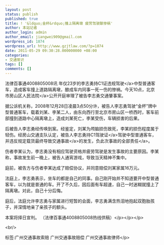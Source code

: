 ```yaml
---
layout: post
status: publish
published: true
title: ! '&ldquo;金杯&rdquo;撞上隔离墩 疲劳驾驶酿惨祸'
author: 本站记者
author_login: admin
author_email: jiangwei909@gmail.com
wordpress_id: 1874
wordpress_url: http://www.gzjtlaw.com/?p=1874
date: 2011-05-29 09:30:28.000000000 +08:00
categories:
- 交通常识
tags: []
comments: []
---
```

<p> 法律百事通4008805008讯 年仅23岁的李志勇持C1证违规<a>驾驶<&#47;a>中型普通客车，造成客车撞上道路隔离墩，酿成车内同事一死一伤的惨祸。今天10点，北京市房山区<a>人民法院<&#47;a>公开开庭审理了被告李志勇交通肇事案。<p>据公诉机关称，2008年12月28日凌晨3点50分许，被告人李志勇驾驶&ldquo;金杯&rdquo;牌中型普通客车，载着刘某、李某二人，由东向西行至北京市房山区一桥西时，客车前部撞到道路中心隔离墩上，造成刘某死亡，李某受伤，车辆损害的后果。<p>后被告人李志勇经传唤到案。经鉴定，刘某为颅脑损伤致死，李某的损伤程度属于轻伤。经房山交通支队认定，被告人李志勇持C1<a>驾驶证<&#47;a>驾驶中型普通客车，并违反规定载货最终导致<a>交通事故<&#47;a>的发生，负此次事故的<a>全部责任<&#47;a>。<p>伤者李某认为，李志勇没有相应驾驶资格并疲劳驾驶是发生事故的主要原因。李某称，事故发生前一晚上，被告人通宵游戏，导致当天精神不集中。<p>庭前，被告方与伤者李某达成了赔偿协议，并同意赔偿刘某家属16万元。<p>法庭上，李志勇表示，坐车的都是自己的同事。自己刚开始并不知道要开中型普通客车，以为就是普通的车。开了不久后，因后面有车超速，自己一时迷糊就撞上了隔离墩。对此，自己十分后悔。<p>庭后，法庭允许李志勇与家属进行短暂的会面，李志勇满含热泪地抱起双胞胎孩子，并深情地亲了亲孩子的额头。<p>本案将择日宣判。 （法律百事通4008805008热线供稿）<&#47;p><&#47;p><&#47;p><br&#47;><p>标签:广州交通事故索赔 广州交通事故赔偿 广州交通事故律师<&#47;p>
